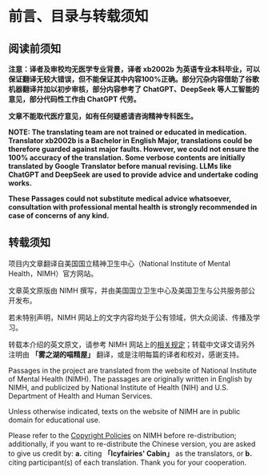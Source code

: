 # 前言、目录与转载须知

## 阅读前须知

**注意：译者及审校均无医学专业背景，译者 xb2002b 为英语专业本科毕业，可以保证翻译无较大错误，但不能保证其中内容100%正确。部分冗杂内容借助了谷歌机器翻译并加以初步审核，部分内容参考了 ChatGPT、DeepSeek 等人工智能的意见，部分代码性工作由 ChatGPT 代劳。**

**文章不能取代医疗意见，如有任何疑惑请咨询精神专科医生。**

**NOTE: The translating team are not trained or educated in medication. Translator xb2002b is a Bachelor in English Major, translations could be therefore guarded against major faults. However, we could not ensure the 100% accuracy of the translation. Some verbose contents are initially translated by Google Translator before manual revising. LLMs like ChatGPT and DeepSeek are used to provide advice and undertake coding works.**

**These Passages could not substitute medical advice whatsoever, consultation with professional mental health is strongly recommended in case of concerns of any kind.**

## 转载须知

项目内文章翻译自美国国立精神卫生中心（National Institute of Mental Health，NIMH）官方网站。

文章英文原版由 NIMH 撰写，并由美国国立卫生中心及美国卫生与公共服务部公开发布。

若未特别声明，NIMH 网站上的文字内容均处于公有领域，供大众阅读、传播及学习。

转载本介绍的英文原文，请参考 NIMH 网站上的[相关规定](https://www.nimh.nih.gov/site-info/policies#part_2718)；转载中文译文请另外注明由 **「雾之湖的喵精屋」** 翻译，或是注明每篇的译者和校对，感谢支持。

Passages in the project are translated from the website of National Institute of Mental Health (NIMH). The passages are originally written in English by NIMH, and publicized by National Institute of Health (NIH) and U.S. Department of Health and Human Services.

Unless otherwise indicated, texts on the website of NIMH are in public domain for educational use.

Please refer to the [Copyright Policies](https://www.nimh.nih.gov/site-info/policies#part_2718) on NIMH before re-distribution; additionally, if you want to re-distribute the Chinese version, you are asked to give us credit by: **a.** citing **「Icyfairies' Cabin」** as the translators, or **b.** citing participant(s) of each translation. Thank you for your cooperation.
